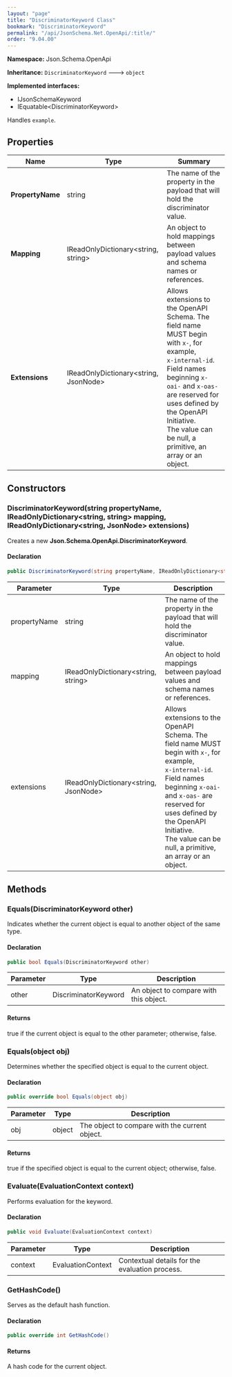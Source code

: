 ```yaml
---
layout: "page"
title: "DiscriminatorKeyword Class"
bookmark: "DiscriminatorKeyword"
permalink: "/api/JsonSchema.Net.OpenApi/:title/"
order: "9.04.00"
---
```

**Namespace:** Json.Schema.OpenApi

**Inheritance:**
`DiscriminatorKeyword`
 🡒 
`object`

**Implemented interfaces:**

- IJsonSchemaKeyword
- IEquatable\<DiscriminatorKeyword\>

Handles `example`.

## Properties

| Name | Type | Summary |
|---|---|---|
| **PropertyName** | string | The name of the property in the payload that will hold the discriminator value. |
| **Mapping** | IReadOnlyDictionary\<string, string\> | An object to hold mappings between payload values and schema names or references. |
| **Extensions** | IReadOnlyDictionary\<string, JsonNode\> | Allows extensions to the OpenAPI Schema. The field name MUST begin with `x-`, for example,<br>`x-internal-id`. Field names beginning `x-oai-` and `x-oas-` are reserved for uses defined by the OpenAPI Initiative.<br>The value can be null, a primitive, an array or an object. |
## Constructors

### DiscriminatorKeyword(string propertyName, IReadOnlyDictionary\<string, string\> mapping, IReadOnlyDictionary\<string, JsonNode\> extensions)

Creates a new **Json.Schema.OpenApi.DiscriminatorKeyword**.

#### Declaration

```c#
public DiscriminatorKeyword(string propertyName, IReadOnlyDictionary<string, string> mapping, IReadOnlyDictionary<string, JsonNode> extensions)
```
| Parameter | Type | Description |
|---|---|---|
| propertyName | string | The name of the property in the payload that will hold the discriminator value. |
| mapping | IReadOnlyDictionary\<string, string\> | An object to hold mappings between payload values and schema names or references. |
| extensions | IReadOnlyDictionary\<string, JsonNode\> | Allows extensions to the OpenAPI Schema. The field name MUST begin with `x-`, for example,<br>`x-internal-id`. Field names beginning `x-oai-` and `x-oas-` are reserved for uses defined by the OpenAPI Initiative.<br>The value can be null, a primitive, an array or an object. |

## Methods

### Equals(DiscriminatorKeyword other)

Indicates whether the current object is equal to another object of the same type.

#### Declaration

```c#
public bool Equals(DiscriminatorKeyword other)
```
| Parameter | Type | Description |
|---|---|---|
| other | DiscriminatorKeyword | An object to compare with this object. |

#### Returns

true if the current object is equal to the <paramref name="other">other</paramref> parameter; otherwise, false.

### Equals(object obj)

Determines whether the specified object is equal to the current object.

#### Declaration

```c#
public override bool Equals(object obj)
```
| Parameter | Type | Description |
|---|---|---|
| obj | object | The object to compare with the current object. |

#### Returns

true if the specified object  is equal to the current object; otherwise, false.

### Evaluate(EvaluationContext context)

Performs evaluation for the keyword.

#### Declaration

```c#
public void Evaluate(EvaluationContext context)
```
| Parameter | Type | Description |
|---|---|---|
| context | EvaluationContext | Contextual details for the evaluation process. |

### GetHashCode()

Serves as the default hash function.

#### Declaration

```c#
public override int GetHashCode()
```

#### Returns

A hash code for the current object.

